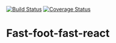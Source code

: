 [![Build Status](https://travis-ci.org/okoroemeka/Fast-foot-fast-react.svg?branch=develop)](https://travis-ci.org/okoroemeka/Fast-foot-fast-react) [![Coverage Status](https://coveralls.io/repos/github/okoroemeka/Fast-foot-fast-react/badge.svg?branch=ft-user-should-be-able-to-place-an-order-%23163225398)](https://coveralls.io/github/okoroemeka/Fast-foot-fast-react?branch=ft-user-should-be-able-to-place-an-order-%23163225398)
# Fast-foot-fast-react
